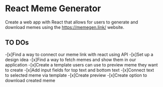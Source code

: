 # React Meme Generator

Create a web app with React that allows for users to generate and download memes using the https://memegen.link/ website.

## TO DOs

-[x]Find a way to connect our meme link with react using API -[x]Set up a design idea -[x]Find a way to fetch memes and show them in our application -[x]Create a template users can use to preview meme they want to create -[x]Add input fields for top text and bottom text -[x]Connect text to selected meme via template -[x]Create preview -[x]Create option to download created meme
